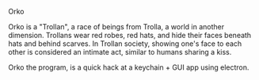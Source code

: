 Orko

Orko is a "Trollan", a race of beings from Trolla, a world in another
dimension. Trollans wear red robes, red hats, and hide their faces beneath
hats and behind scarves. In Trollan society, showing one's face to each other
is considered an intimate act, similar to humans sharing a kiss. 

Orko the program, is a quick hack at a keychain + GUI app using electron.

